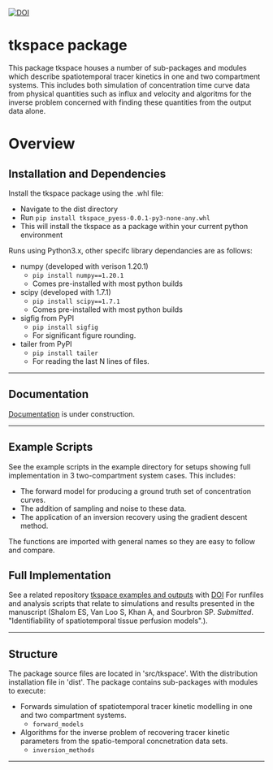 [![DOI](https://zenodo.org/badge/665593922.svg)](https://zenodo.org/doi/10.5281/zenodo.10056112)

# tkspace package

This package tkspace houses a number of sub-packages and modules which 
describe spatiotemporal tracer kinetics in one and two compartment systems. 
This includes both simulation of concentration time curve data from physical 
quantities such as influx and velocity and algoritms for the inverse problem 
concerned with finding these quantities from the output data alone.

# Overview

## Installation and Dependencies

Install the tkspace package using the .whl file:  

* Navigate to the dist directory  
* Run `pip install tkspace_pyess-0.0.1-py3-none-any.whl`   
* This will install the tkspace as a package within your current python environment  

Runs using Python3.x, other specifc library dependancies are as follows:  

* numpy (developed with verison 1.20.1)
    - `pip install numpy==1.20.1` 
    - Comes pre-installed with most python builds
* scipy (developed with 1.7.1)
    - `pip install scipy==1.7.1`
    - Comes pre-installed with most python builds
* sigfig from PyPI  
    - `pip install sigfig`
    - For significant figure rounding.
* tailer from PyPI 
    - `pip install tailer`
    - For reading the last N lines of files.

---
## Documentation

[Documentation](https://EShalom.github.io/tkspace/) is under construction.

---

## Example Scripts

See the example scripts in the example directory for setups showing full implementation in 3 two-compartment system cases.
This includes:

* The forward model for producing a ground truth set of concentration curves.
* The addition of sampling and noise to these data.
* The application of an inversion recovery using the gradient descent method.

The functions are imported with general names so they are easy to follow and compare.

## Full Implementation 
See a related repository [tkspace examples and outputs](https://github.com/EShalom/tkspace_examples_and_outputs) with [DOI](https://zenodo.org/doi/10.5281/zenodo.10870945) For runfiles and analysis scripts that relate to simulations and results presented in the manuscript (Shalom ES, Van Loo S, Khan A, and Sourbron SP. _Submitted_. "Identifiability of spatiotemporal tissue perfusion models".).

---

## Structure

The package source files are located in 'src/tkspace'. With the distribution installation file in 'dist'.
The package contains sub-packages with modules to execute:

* Forwards simulation of spatiotemporal tracer kinetic modelling in one and
two compartment systems.
    - `forward_models`
* Algorithms for the inverse problem of recovering tracer kinetic parameters
from the spatio-temporal concnetration data sets.
    - `inversion_methods`

---
